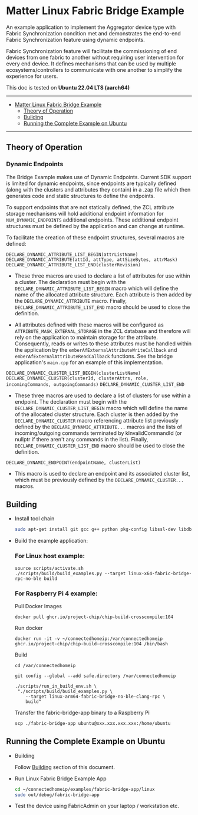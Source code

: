 # Matter Linux Fabric Bridge Example

An example application to implement the Aggregator device type with Fabric
Synchronization condition met and demonstrates the end-to-end Fabric
Synchronization feature using dynamic endpoints.

Fabric Synchronization feature will facilitate the commissioning of end devices
from one fabric to another without requiring user intervention for every end
device. It defines mechanisms that can be used by multiple
ecosystems/controllers to communicate with one another to simplify the
experience for users.

This doc is tested on **Ubuntu 22.04 LTS (aarch64)**

<hr>

-   [Matter Linux Fabric Bridge Example](#matter-linux-fabric-bridge-example)
    -   [Theory of Operation](#theory-of-operation)
    -   [Building](#building)
    -   [Running the Complete Example on Ubuntu](#running-the-complete-example-on-ubuntu)

<hr>

## Theory of Operation

### Dynamic Endpoints

The Bridge Example makes use of Dynamic Endpoints. Current SDK support is
limited for dynamic endpoints, since endpoints are typically defined (along with
the clusters and attributes they contain) in a .zap file which then generates
code and static structures to define the endpoints.

To support endpoints that are not statically defined, the ZCL attribute storage
mechanisms will hold additional endpoint information for `NUM_DYNAMIC_ENDPOINTS`
additional endpoints. These additional endpoint structures must be defined by
the application and can change at runtime.

To facilitate the creation of these endpoint structures, several macros are
defined:

`DECLARE_DYNAMIC_ATTRIBUTE_LIST_BEGIN(attrListName)`
`DECLARE_DYNAMIC_ATTRIBUTE(attId, attType, attSizeBytes, attrMask)`
`DECLARE_DYNAMIC_ATTRIBUTE_LIST_END(clusterRevision)`

-   These three macros are used to declare a list of attributes for use within a
    cluster. The declaration must begin with the
    `DECLARE_DYNAMIC_ATTRIBUTE_LIST_BEGIN` macro which will define the name of
    the allocated attribute structure. Each attribute is then added by the
    `DECLARE_DYNAMIC_ATTRIBUTE` macro. Finally,
    `DECLARE_DYNAMIC_ATTRIBUTE_LIST_END` macro should be used to close the
    definition.

-   All attributes defined with these macros will be configured as
    `ATTRIBUTE_MASK_EXTERNAL_STORAGE` in the ZCL database and therefore will
    rely on the application to maintain storage for the attribute. Consequently,
    reads or writes to these attributes must be handled within the application
    by the `emberAfExternalAttributeWriteCallback` and
    `emberAfExternalAttributeReadCallback` functions. See the bridge
    application's `main.cpp` for an example of this implementation.

`DECLARE_DYNAMIC_CLUSTER_LIST_BEGIN(clusterListName)`
`DECLARE_DYNAMIC_CLUSTER(clusterId, clusterAttrs, role, incomingCommands, outgoingCommands)`
`DECLARE_DYNAMIC_CLUSTER_LIST_END`

-   These three macros are used to declare a list of clusters for use within a
    endpoint. The declaration must begin with the
    `DECLARE_DYNAMIC_CLUSTER_LIST_BEGIN` macro which will define the name of the
    allocated cluster structure. Each cluster is then added by the
    `DECLARE_DYNAMIC_CLUSTER` macro referencing attribute list previously
    defined by the `DECLARE_DYNAMIC_ATTRIBUTE...` macros and the lists of
    incoming/outgoing commands terminated by kInvalidCommandId (or nullptr if
    there aren't any commands in the list). Finally,
    `DECLARE_DYNAMIC_CLUSTER_LIST_END` macro should be used to close the
    definition.

`DECLARE_DYNAMIC_ENDPOINT(endpointName, clusterList)`

-   This macro is used to declare an endpoint and its associated cluster list,
    which must be previously defined by the `DECLARE_DYNAMIC_CLUSTER...` macros.

## Building

-   Install tool chain

    ```sh
    sudo apt-get install git gcc g++ python pkg-config libssl-dev libdbus-1-dev libglib2.0-dev ninja-build python3-venv python3-dev unzip
    ```

-   Build the example application:

    ### For Linux host example:

    ```
    source scripts/activate.sh
    ./scripts/build/build_examples.py --target linux-x64-fabric-bridge-rpc-no-ble build
    ```

    ### For Raspberry Pi 4 example:

    Pull Docker Images

    ```
    docker pull ghcr.io/project-chip/chip-build-crosscompile:104
    ```

    Run docker

    ```
    docker run -it -v ~/connectedhomeip:/var/connectedhomeip ghcr.io/project-chip/chip-build-crosscompile:104 /bin/bash
    ```

    Build

    ```
    cd /var/connectedhomeip

    git config --global --add safe.directory /var/connectedhomeip

    ./scripts/run_in_build_env.sh \
     "./scripts/build/build_examples.py \
        --target linux-arm64-fabric-bridge-no-ble-clang-rpc \
        build"
    ```

    Transfer the fabric-bridge-app binary to a Raspberry Pi

    ```
    scp ./fabric-bridge-app ubuntu@xxx.xxx.xxx.xxx:/home/ubuntu
    ```

## Running the Complete Example on Ubuntu

-   Building

    Follow [Building](#building) section of this document.

-   Run Linux Fabric Bridge Example App

    ```sh
    cd ~/connectedhomeip/examples/fabric-bridge-app/linux
    sudo out/debug/fabric-bridge-app
    ```

-   Test the device using FabricAdmin on your laptop / workstation etc.
